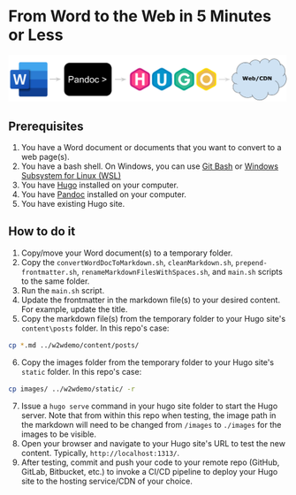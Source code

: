 # From Word to the Web in 5 Minutes or Less

![Readme Banner](/readme_images/WordToWebReadmeBanner.png)

## Prerequisites

1. You have a Word document or documents that you want to convert to a web page(s).
2. You have a bash shell. On Windows, you can use [Git Bash](https://git-scm.com/downloads) or [Windows Subsystem for Linux (WSL)](https://docs.microsoft.com/en-us/windows/wsl/about)
3. You have [Hugo](https://gohugo.io/) installed on your computer.
4. You have [Pandoc](https://pandoc.org/) installed on your computer.
5. You have existing Hugo site.

## How to do it

1. Copy/move your Word document(s) to a temporary folder.
2. Copy the `convertWordDocToMarkdown.sh`, `cleanMarkdown.sh`, `prepend-frontmatter.sh`, `renameMarkdownFilesWithSpaces.sh`, and `main.sh` scripts to the same folder.
3. Run the `main.sh` script.
4. Update the frontmatter in the markdown file(s) to your desired content. For example, update the title.
5. Copy the markdown file(s) from the temporary folder to your Hugo site's `content\posts` folder. In this repo's case:

```bash
cp *.md ../w2wdemo/content/posts/
```

6. Copy the images folder from the temporary folder to your Hugo site's `static` folder. In this repo's case:

```bash
cp images/ ../w2wdemo/static/ -r
```

7. Issue a `hugo serve` command in your hugo site folder to start the Hugo server. Note that from within this repo when testing, the image path in the markdown will need to be changed from `/images` to `./images` for the images to be visible.
8. Open your browser and navigate to your Hugo site's URL to test the new content. Typically, `http://localhost:1313/`.
9. After testing, commit and push your code to your remote repo (GitHub, GitLab, Bitbucket, etc.) to invoke a CI/CD pipeline to deploy your Hugo site to the hosting service/CDN of your choice.
